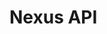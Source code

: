 # Nexus API
<swagger-ui src="http://127.0.0.1:8001/openapi.json" try-it-out-enabled="false" authorize-button="false">